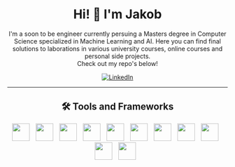 <!--
Here are some ideas to get you started:

- 🔭 I’m currently working on ...
- 🌱 I’m currently learning ...
- 👯 I’m looking to collaborate on ...
- 🤔 I’m looking for help with ...
- 💬 Ask me about ...
- 📫 How to reach me: ...
- 😄 Pronouns: ...
- ⚡ Fun fact: ...
-->

<h1 align='center'>Hi! 👋 I'm Jakob</h1>

<p align='center'>I'm a soon to be engineer currently persuing a Masters degree in Computer Science specialized in Machine Learning and AI. 
Here you can find final solutions to laborations in various university courses, online courses and personal side projects. <br>Check out my repo's below!</p>

<div align='center'>
  <a href="https://www.linkedin.com/in/jakob-berggren/" target="_blank">
    <img src="https://img.shields.io/badge/linkedin-%230077B5.svg?&style=for-the-badge&logo=linkedin&logoColor=white&color=071A2C" alt="LinkedIn"/>
  </a>
</div>

---

<h2 align='center'>🛠️ Tools and Frameworks</h2>
<div align='center'>
<img width=40px style='padding-right:10px;' src="https://cdn.jsdelivr.net/gh/devicons/devicon/icons/python/python-original.svg" />
<img width=40px style='padding-right:10px;' src="https://cdn.jsdelivr.net/gh/devicons/devicon/icons/java/java-original-wordmark.svg" />
<img width=40px style='padding-right:10px;' src="https://cdn.jsdelivr.net/gh/devicons/devicon/icons/javascript/javascript-original.svg" />
<img width=40px style='padding-right:10px;' src="https://cdn.jsdelivr.net/gh/devicons/devicon/icons/css3/css3-original.svg" />
<img width=40px style='padding-right:10px;' src="https://cdn.jsdelivr.net/gh/devicons/devicon/icons/html5/html5-original.svg" />
<img width=40px style='padding-right:10px;' src="https://cdn.jsdelivr.net/gh/devicons/devicon/icons/django/django-plain.svg" />
<img width=40px style='padding-right:10px;' src="https://cdn.jsdelivr.net/gh/devicons/devicon/icons/react/react-original.svg" />
<img width=40px style='padding-right:10px;' src="https://cdn.jsdelivr.net/gh/devicons/devicon/icons/firebase/firebase-plain.svg" />
<img width=40px style='padding-right:10px;' src="https://cdn.jsdelivr.net/gh/devicons/devicon/icons/graphql/graphql-plain.svg" />
<img width=40px style='padding-right:10px;' src="https://cdn.jsdelivr.net/gh/devicons/devicon/icons/mysql/mysql-original.svg" />
<img width=40px style='padding-right:10px;' src="https://cdn.jsdelivr.net/gh/devicons/devicon/icons/git/git-original.svg" />
</div>

#
